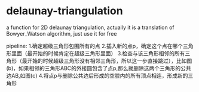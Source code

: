 # delaunay-triangulation
a function for 2D delaunay triangulation, actually it is a translation of Bowyer_Watson algorithm, just use it for free


pipeline:
1.确定超级三角形包围所有的点
2.插入新的点p，确定这个点在哪个三角形里面（最开始的时候肯定在超级三角形里面）
3.检查与该三角形相邻的所有三角形（最开始的时候超级三角形没有相邻三角形，所以这一步直接跳过），比如图(b)，如果相邻的三角形ABC的外接圆包含了点p,那么就删除这两个三角形的公共边AB,如图(c)
4.将点p与删除公共边后形成的空腔内的所有顶点相连，形成新的三角形
